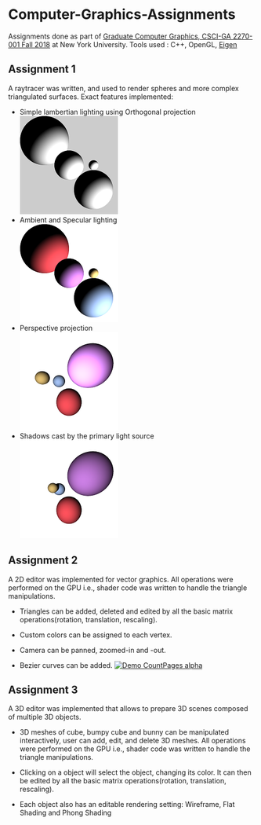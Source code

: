 # Computer-Graphics-Assignments
Assignments done as part of [Graduate Computer Graphics, CSCI-GA 2270-001 Fall 2018](https://github.com/danielepanozzo/cg) at New York University. Tools used : C++, OpenGL, [Eigen](http://eigen.tuxfamily.org/index.php?title=Main_Page)

## Assignment 1
A raytracer was written, and used to render spheres and more complex triangulated surfaces. Exact features implemented:
* Simple lambertian lighting using Orthogonal projection<br/>
![Image1](https://github.com/bhavanibhamidipaty/Computer-Graphics-Assignments/blob/master/Assignment1_1.png)
* Ambient and Specular lighting<br/>
![Image2](https://github.com/bhavanibhamidipaty/Computer-Graphics-Assignments/blob/master/Assignment1_2.png)
* Perspective projection<br/>
![Image3](https://github.com/bhavanibhamidipaty/Computer-Graphics-Assignments/blob/master/Assignment1_3.png)
* Shadows cast by the primary light source<br/>
![Image4](https://github.com/bhavanibhamidipaty/Computer-Graphics-Assignments/blob/master/Assignment1_4.png)

## Assignment 2
A 2D editor was implemented for vector graphics. All operations were performed on the GPU i.e., shader code was written to handle the triangle manipulations.

* Triangles can be added, deleted and edited by all the basic matrix operations(rotation, translation, rescaling). 

* Custom colors can be assigned to each vertex.

* Camera can be panned, zoomed-in and -out.

* Bezier curves can be added.
[![Demo CountPages alpha](https://share.gifyoutube.com/KzB6Gb.gif)](https://www.youtube.com/watch?v=ek1j272iAmc)

## Assignment 3
A 3D editor was implemented that allows to prepare 3D scenes composed of multiple 3D objects. 

* 3D meshes of cube, bumpy cube and bunny can be manipulated interactively, user can add, edit, and delete 3D meshes. All operations were performed on the GPU i.e., shader code was written to handle the triangle manipulations.

* Clicking on a object will select the object, changing its color. It can then be edited by all the basic matrix operations(rotation, translation, rescaling). 

* Each object also has an editable rendering setting: Wireframe, Flat Shading and Phong Shading
